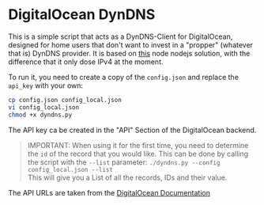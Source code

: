 # DigitalOcean DynDNS

This is a simple script that acts as a DynDNS-Client for DigitalOcean, designed for home users that don't want to invest in a "propper" (whatever that is) DynDNS provider.
It is based on [this](https://gitlab.no/rune/dyndns) node nodejs solution, with the difference that it only dose IPv4 at the moment.

To run it, you need to create a copy of the `config.json` and replace the `api_key` with your own:
````bash
cp config.json config_local.json
vi config_local.json
chmod +x dyndns.py
````
The API key ca be created in the "API" Section of the DigitalOcean backend.

> IMPORTANT: When using it for the first time, you need to determine the `id` of the record that you would like.
> This can be done by calling the script with the `--list` parameter: `./dyndns.py --config config_local.json --list`  
> This will give you a List of all the records, IDs and their value.


The API URLs are taken from the [DigitalOcean Documentation](https://developers.digitalocean.com/documentation/v2/#domains)




